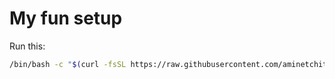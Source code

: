 # My fun setup

Run this:

```sh
/bin/bash -c "$(curl -fsSL https://raw.githubusercontent.com/aminetchitooss/setup-env/master/install.sh)"
```